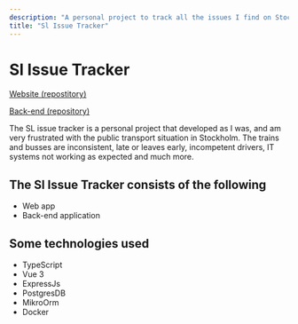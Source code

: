 ```yaml
---
description: "A personal project to track all the issues I find on Stockholms public transport.Build with Typescript/NodeJs, Postgres, and Vue3."
title: "Sl Issue Tracker"
---
```


# Sl Issue Tracker

[Website (repostitory)](https://github.com/eddie-englund/sl-issue-tracker-website)

[Back-end (repository)](https://github.com/eddie-englund/sl-issue-tracker)

The SL issue tracker is a personal project that developed as I was, and am very frustrated with the public transport situation in Stockholm.
The trains and busses are inconsistent, late or leaves early, incompetent drivers, IT systems not working as expected and much more.

## The Sl Issue Tracker consists of the following

- Web app
- Back-end application

## Some technologies used

- TypeScript
- Vue 3
- ExpressJs
- PostgresDB
- MikroOrm
- Docker
